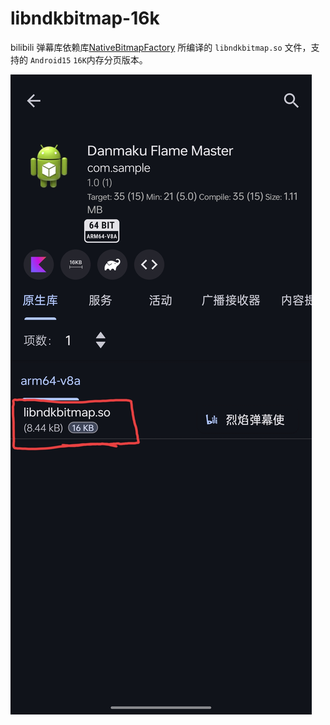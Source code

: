 # libndkbitmap-16k
bilibili 弹幕库依赖库[NativeBitmapFactory](https://github.com/bilibili/NativeBitmapFactory) 所编译的 `libndkbitmap.so` 文件，支持的 `Android15` `16K`内存分页版本。


![截图](https://github.com/limuyang2/libndkbitmap-16k/blob/main/Screenshot.jpg)


